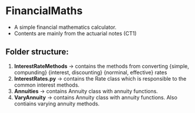 # FinancialMaths

- A simple financial mathematics calculator.
- Contents are mainly from the actuarial notes (CT1)

## Folder structure:

1. **InterestRateMethods** &rarr; contains the methods from converting {simple, compunding} {interest, discounting} {norminal, effective} rates
2. **InterestRates.py** &rarr; contains the Rate class which is responsible to the common interest methods.
3. **Annuities** &rarr; contains Annuity class with annuity functions.
4. **VaryAnnuity** &rarr; contains Annuity class with annuity functions. Also contiains varying annuity methods.

